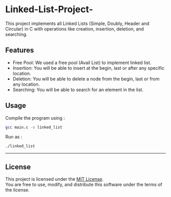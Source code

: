 # Linked-List-Project-
This project implements all Linked Lists (Simple, Doubly, Header and Circular) in C with operations like creation, insertion, deletion, and searching.
## Features
- Free Pool: We used a free pool (Avail List) to implement linked list.
- Insertion: You will be able to insert at the begin, last or after any specific location.
- Deletion: You will be able to delete a node from the begin, last or from any location.
- Searching: You will be able to search for an element in the list.

## Usage
Compile the program using :
```bash
gcc main.c -o linked_list
```
Run as :
```bash
./linked_list
```
---
## License
This project is licensed under the [MIT License](LICENSE).  
You are free to use, modify, and distribute this software under the terms of the license.
